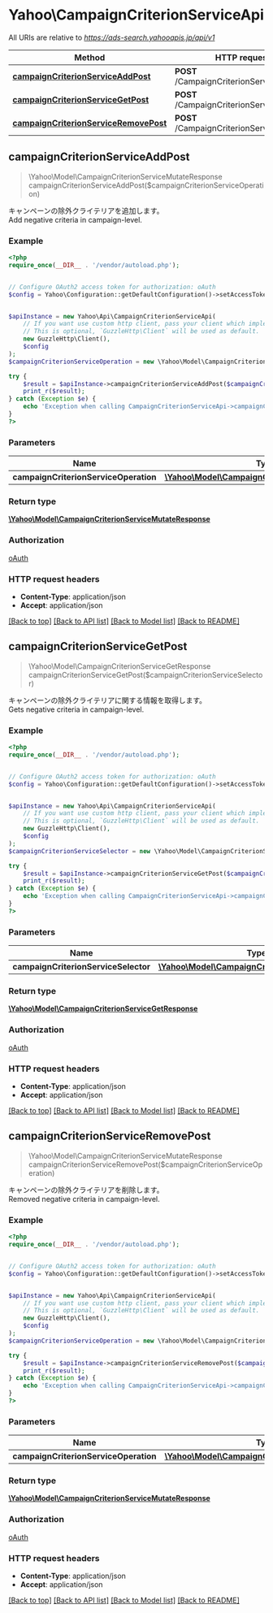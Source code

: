 # Yahoo\CampaignCriterionServiceApi

All URIs are relative to *https://ads-search.yahooapis.jp/api/v1*

Method | HTTP request | Description
------------- | ------------- | -------------
[**campaignCriterionServiceAddPost**](CampaignCriterionServiceApi.md#campaignCriterionServiceAddPost) | **POST** /CampaignCriterionService/add | 
[**campaignCriterionServiceGetPost**](CampaignCriterionServiceApi.md#campaignCriterionServiceGetPost) | **POST** /CampaignCriterionService/get | 
[**campaignCriterionServiceRemovePost**](CampaignCriterionServiceApi.md#campaignCriterionServiceRemovePost) | **POST** /CampaignCriterionService/remove | 



## campaignCriterionServiceAddPost

> \Yahoo\Model\CampaignCriterionServiceMutateResponse campaignCriterionServiceAddPost($campaignCriterionServiceOperation)



<div lang=\"ja\">キャンペーンの除外クライテリアを追加します。</div><div lang=\"en\">Add negative criteria in campaign-level.</div>

### Example

```php
<?php
require_once(__DIR__ . '/vendor/autoload.php');


// Configure OAuth2 access token for authorization: oAuth
$config = Yahoo\Configuration::getDefaultConfiguration()->setAccessToken('YOUR_ACCESS_TOKEN');


$apiInstance = new Yahoo\Api\CampaignCriterionServiceApi(
    // If you want use custom http client, pass your client which implements `GuzzleHttp\ClientInterface`.
    // This is optional, `GuzzleHttp\Client` will be used as default.
    new GuzzleHttp\Client(),
    $config
);
$campaignCriterionServiceOperation = new \Yahoo\Model\CampaignCriterionServiceOperation(); // \Yahoo\Model\CampaignCriterionServiceOperation | 

try {
    $result = $apiInstance->campaignCriterionServiceAddPost($campaignCriterionServiceOperation);
    print_r($result);
} catch (Exception $e) {
    echo 'Exception when calling CampaignCriterionServiceApi->campaignCriterionServiceAddPost: ', $e->getMessage(), PHP_EOL;
}
?>
```

### Parameters


Name | Type | Description  | Notes
------------- | ------------- | ------------- | -------------
 **campaignCriterionServiceOperation** | [**\Yahoo\Model\CampaignCriterionServiceOperation**](../Model/CampaignCriterionServiceOperation.md)|  | [optional]

### Return type

[**\Yahoo\Model\CampaignCriterionServiceMutateResponse**](../Model/CampaignCriterionServiceMutateResponse.md)

### Authorization

[oAuth](../../README.md#oAuth)

### HTTP request headers

- **Content-Type**: application/json
- **Accept**: application/json

[[Back to top]](#) [[Back to API list]](../../README.md#documentation-for-api-endpoints)
[[Back to Model list]](../../README.md#documentation-for-models)
[[Back to README]](../../README.md)


## campaignCriterionServiceGetPost

> \Yahoo\Model\CampaignCriterionServiceGetResponse campaignCriterionServiceGetPost($campaignCriterionServiceSelector)



<div lang=\"ja\">キャンペーンの除外クライテリアに関する情報を取得します。</div><div lang=\"en\">Gets negative criteria in campaign-level.</div>

### Example

```php
<?php
require_once(__DIR__ . '/vendor/autoload.php');


// Configure OAuth2 access token for authorization: oAuth
$config = Yahoo\Configuration::getDefaultConfiguration()->setAccessToken('YOUR_ACCESS_TOKEN');


$apiInstance = new Yahoo\Api\CampaignCriterionServiceApi(
    // If you want use custom http client, pass your client which implements `GuzzleHttp\ClientInterface`.
    // This is optional, `GuzzleHttp\Client` will be used as default.
    new GuzzleHttp\Client(),
    $config
);
$campaignCriterionServiceSelector = new \Yahoo\Model\CampaignCriterionServiceSelector(); // \Yahoo\Model\CampaignCriterionServiceSelector | 

try {
    $result = $apiInstance->campaignCriterionServiceGetPost($campaignCriterionServiceSelector);
    print_r($result);
} catch (Exception $e) {
    echo 'Exception when calling CampaignCriterionServiceApi->campaignCriterionServiceGetPost: ', $e->getMessage(), PHP_EOL;
}
?>
```

### Parameters


Name | Type | Description  | Notes
------------- | ------------- | ------------- | -------------
 **campaignCriterionServiceSelector** | [**\Yahoo\Model\CampaignCriterionServiceSelector**](../Model/CampaignCriterionServiceSelector.md)|  | [optional]

### Return type

[**\Yahoo\Model\CampaignCriterionServiceGetResponse**](../Model/CampaignCriterionServiceGetResponse.md)

### Authorization

[oAuth](../../README.md#oAuth)

### HTTP request headers

- **Content-Type**: application/json
- **Accept**: application/json

[[Back to top]](#) [[Back to API list]](../../README.md#documentation-for-api-endpoints)
[[Back to Model list]](../../README.md#documentation-for-models)
[[Back to README]](../../README.md)


## campaignCriterionServiceRemovePost

> \Yahoo\Model\CampaignCriterionServiceMutateResponse campaignCriterionServiceRemovePost($campaignCriterionServiceOperation)



<div lang=\"ja\">キャンペーンの除外クライテリアを削除します。</div><div lang=\"en\">Removed negative criteria in campaign-level.</div>

### Example

```php
<?php
require_once(__DIR__ . '/vendor/autoload.php');


// Configure OAuth2 access token for authorization: oAuth
$config = Yahoo\Configuration::getDefaultConfiguration()->setAccessToken('YOUR_ACCESS_TOKEN');


$apiInstance = new Yahoo\Api\CampaignCriterionServiceApi(
    // If you want use custom http client, pass your client which implements `GuzzleHttp\ClientInterface`.
    // This is optional, `GuzzleHttp\Client` will be used as default.
    new GuzzleHttp\Client(),
    $config
);
$campaignCriterionServiceOperation = new \Yahoo\Model\CampaignCriterionServiceOperation(); // \Yahoo\Model\CampaignCriterionServiceOperation | 

try {
    $result = $apiInstance->campaignCriterionServiceRemovePost($campaignCriterionServiceOperation);
    print_r($result);
} catch (Exception $e) {
    echo 'Exception when calling CampaignCriterionServiceApi->campaignCriterionServiceRemovePost: ', $e->getMessage(), PHP_EOL;
}
?>
```

### Parameters


Name | Type | Description  | Notes
------------- | ------------- | ------------- | -------------
 **campaignCriterionServiceOperation** | [**\Yahoo\Model\CampaignCriterionServiceOperation**](../Model/CampaignCriterionServiceOperation.md)|  | [optional]

### Return type

[**\Yahoo\Model\CampaignCriterionServiceMutateResponse**](../Model/CampaignCriterionServiceMutateResponse.md)

### Authorization

[oAuth](../../README.md#oAuth)

### HTTP request headers

- **Content-Type**: application/json
- **Accept**: application/json

[[Back to top]](#) [[Back to API list]](../../README.md#documentation-for-api-endpoints)
[[Back to Model list]](../../README.md#documentation-for-models)
[[Back to README]](../../README.md)


